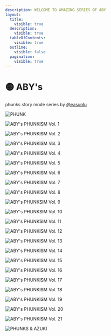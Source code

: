 ```yaml
---
description: WELCOME TO AMAZING SERIES OF ABY
layout:
  title:
    visible: true
  description:
    visible: true
  tableOfContents:
    visible: true
  outline:
    visible: false
  pagination:
    visible: true
---
```


# 🟡 ABY's

phunks story mode series by [@easunlu](https://twitter.com/easunlu)

![PHUNK](<../../.gitbook/assets/image (23) (1).png>)

![ABY's PHUNKISM Vol. 1](<../../.gitbook/assets/image (62).png>)

![ABY's PHUNKISM Vol. 2](<../../.gitbook/assets/image (72).png>)

![ABY's PHUNKISM Vol. 3](<../../.gitbook/assets/image (5) (2).png>)

![ABY's PHUNKISM Vol. 4](<../../.gitbook/assets/image (59).png>)

![ABY's PHUNKISM Vol. 5](<../../.gitbook/assets/image (54).png>)

![ABY's PHUNKISM Vol. 6](<../../.gitbook/assets/image (63).png>)

![ABY's PHUNKISM Vol. 7](<../../.gitbook/assets/image (71).png>)

![ABY's PHUNKISM Vol. 8](<../../.gitbook/assets/image (64).png>)

![ABY's PHUNKSIM Vol. 9](<../../.gitbook/assets/image (70).png>)

![ABY's PHUNKSIM Vol. 10](<../../.gitbook/assets/image (33) (2).png>)

![ABY's PHUNKSIM Vol. 11](<../../.gitbook/assets/image (55).png>)

![ABY's PHUNKISM Vol. 12](<../../.gitbook/assets/image (67).png>)

![ABY's PHUNKISM Vol. 13](<../../.gitbook/assets/image (69).png>)

![ABY's PHUNKISM Vol. 14](<../../.gitbook/assets/image (10) (1).png>)

![ABY's PHUNKISM Vol. 15](<../../.gitbook/assets/image (28) (2).png>)

![ABY's PHUNKISM Vol. 16](<../../.gitbook/assets/image (41) (2).png>)

![ABY's PHUNKISM Vol. 17](<../../.gitbook/assets/image (11) (1).png>)

![ABY's PHUNKISM Vol. 18](<../../.gitbook/assets/image (27) (1).png>)

![ABY's PHUNKISM Vol. 19](<../../.gitbook/assets/image (49) (1).png>)

![ABY's PHUNKISM Vol. 20](<../../.gitbook/assets/image (53) (2).png>)

![ABY's PHUNKISM Vol. 21](<../../.gitbook/assets/image (36) (2).png>)

![PHUNKS & AZUKI](<../../.gitbook/assets/image (34) (2).png>)
